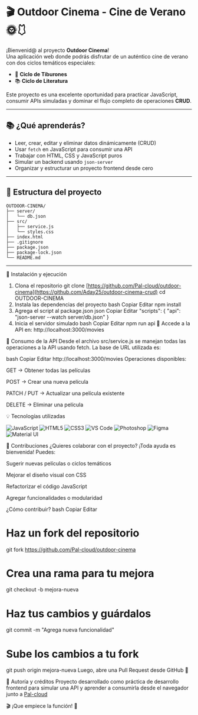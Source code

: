 # 🎬 Outdoor Cinema - Cine de Verano 🌞🩱

¡Bienvenid@ al proyecto **Outdoor Cinema**!  
Una aplicación web donde podrás disfrutar de un auténtico cine de verano con dos ciclos temáticos especiales:

- 🦈 **Ciclo de Tiburones**  
- 📚 **Ciclo de Literatura**

Este proyecto es una excelente oportunidad para practicar JavaScript, consumir APIs simuladas y dominar el flujo completo de operaciones **CRUD**.

---

## 📚 ¿Qué aprenderás?

- Leer, crear, editar y eliminar datos dinámicamente (CRUD)  
- Usar `fetch` en JavaScript para consumir una API  
- Trabajar con HTML, CSS y JavaScript puros  
- Simular un backend usando `json-server`  
- Organizar y estructurar un proyecto frontend desde cero  

---

## 📁 Estructura del proyecto

```plaintext
OUTDOOR-CINEMA/
├── server/
│   └── db.json
├── src/
│   ├── service.js
│   └── styles.css
├── index.html
├── .gitignore
├── package.json
├── package-lock.json
└── README.md
```

---

🚀 Instalación y ejecución
1. Clona el repositorio
git clone [https://github.com/Pal-cloud/outdoor-cinema](https://github.com/Aday25/outdoor-cinema-crud) 
cd OUTDOOR-CINEMA
2. Instala las dependencias del proyecto
bash
Copiar
Editar
npm install
3. Agrega el script al package.json
json
Copiar
Editar
"scripts": {
  "api": "json-server --watch server/db.json"
}
4. Inicia el servidor simulado
bash
Copiar
Editar
npm run api
🔗 Accede a la API en:
http://localhost:3000/movies

🔌 Consumo de la API
Desde el archivo src/service.js se manejan todas las operaciones a la API usando fetch.
La base de URL utilizada es:

bash
Copiar
Editar
http://localhost:3000/movies
Operaciones disponibles:

GET → Obtener todas las películas

POST → Crear una nueva película

PATCH / PUT → Actualizar una película existente

DELETE → Eliminar una película

💡 Tecnologías utilizadas
<p> <img src="https://img.shields.io/badge/JavaScript-F7DF1E?style=for-the-badge&logo=javascript&logoColor=black" alt="JavaScript" /> <img src="https://img.shields.io/badge/HTML5-E34F26?style=for-the-badge&logo=html5&logoColor=white" alt="HTML5" /> <img src="https://img.shields.io/badge/CSS3-1572B6?style=for-the-badge&logo=css3&logoColor=white" alt="CSS3" /> <img src="https://img.shields.io/badge/Visual%20Studio%20Code-007ACC?style=for-the-badge&logo=visual-studio-code&logoColor=white" alt="VS Code" /> <img src="https://img.shields.io/badge/Photoshop-31A8FF?style=for-the-badge&logo=adobe-photoshop&logoColor=white" alt="Photoshop" /> <img src="https://img.shields.io/badge/Figma-F24E1E?style=for-the-badge&logo=figma&logoColor=white" alt="Figma" /> <img src="https://img.shields.io/badge/Material--UI-0081CB?style=for-the-badge&logo=mui&logoColor=white" alt="Material UI" /> </p>
🤝 Contribuciones
¿Quieres colaborar con el proyecto? ¡Toda ayuda es bienvenida! Puedes:

Sugerir nuevas películas o ciclos temáticos

Mejorar el diseño visual con CSS

Refactorizar el código JavaScript

Agregar funcionalidades o modularidad

¿Cómo contribuir?
bash
Copiar
Editar
# Haz un fork del repositorio
git fork https://github.com/Pal-cloud/outdoor-cinema

# Crea una rama para tu mejora
git checkout -b mejora-nueva

# Haz tus cambios y guárdalos
git commit -m "Agrega nueva funcionalidad"

# Sube los cambios a tu fork
git push origin mejora-nueva
Luego, abre una Pull Request desde GitHub 🚀

🧠 Autoría y créditos
Proyecto desarrollado como práctica de desarrollo frontend para simular una API y aprender a consumirla desde el navegador junto a [Pal-cloud](https://github.com/Pal-cloud)

🎬 ¡Que empiece la función! 🍿
